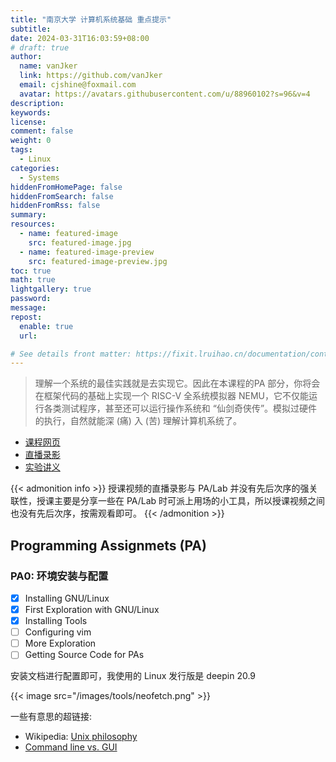 ```yaml
---
title: "南京大学 计算机系统基础 重点提示"
subtitle:
date: 2024-03-31T16:03:59+08:00
# draft: true
author:
  name: vanJker
  link: https://github.com/vanJker
  email: cjshine@foxmail.com
  avatar: https://avatars.githubusercontent.com/u/88960102?s=96&v=4
description:
keywords:
license:
comment: false
weight: 0
tags:
  - Linux
categories:
  - Systems
hiddenFromHomePage: false
hiddenFromSearch: false
hiddenFromRss: false
summary:
resources:
  - name: featured-image
    src: featured-image.jpg
  - name: featured-image-preview
    src: featured-image-preview.jpg
toc: true
math: true
lightgallery: true
password:
message:
repost:
  enable: true
  url:

# See details front matter: https://fixit.lruihao.cn/documentation/content-management/introduction/#front-matter
---
```


> 理解一个系统的最佳实践就是去实现它。因此在本课程的PA 部分，你将会在框架代码的基础上实现一个 RISC-V 全系统模拟器 NEMU，它不仅能运行各类测试程序，甚至还可以运行操作系统和 “仙剑奇侠传”。模拟过硬件的执行，自然就能深 (痛) 入 (苦) 理解计算机系统了。

<!--more-->

- [课程网页](http://why.ink:8080/ICS/2023/)
- [直播录影](https://space.bilibili.com/49964811/channel/seriesdetail?sid=3843953)
- [实验讲义](https://nju-projectn.github.io/ics-pa-gitbook/ics2023/index.html)

{{< admonition info >}}
授课视频的直播录影与 PA/Lab 并没有先后次序的强关联性，授课主要是分享一些在 PA/Lab 时可派上用场的小工具，所以授课视频之间也没有先后次序，按需观看即可。
{{< /admonition >}}

## Programming Assignmets (PA)

### PA0: 环境安装与配置

- [x] Installing GNU/Linux
- [x] First Exploration with GNU/Linux
- [x] Installing Tools
- [ ] Configuring vim
- [ ] More Exploration
- [ ] Getting Source Code for PAs

安装文档进行配置即可，我使用的 Linux 发行版是 deepin 20.9

{{< image src="/images/tools/neofetch.png" >}}

一些有意思的超链接:
- Wikipedia: [Unix philosophy](https://en.wikipedia.org/wiki/Unix_philosophy)
- [Command line vs. GUI](https://www.computerhope.com/issues/ch000619.htm)

